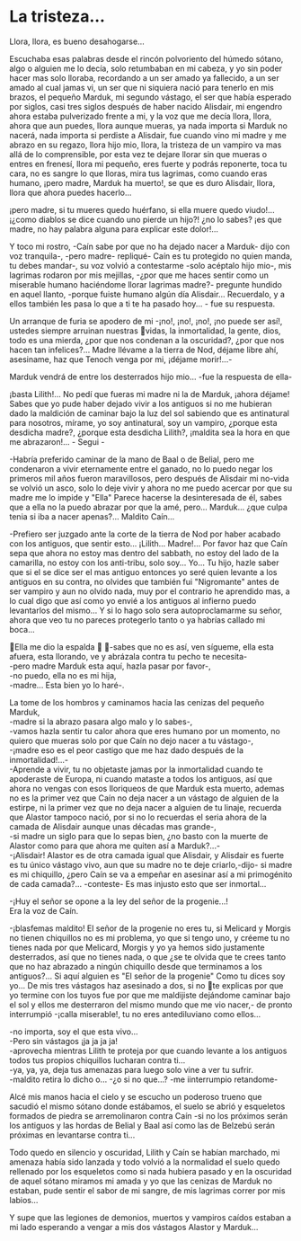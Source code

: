 # La tristeza...

Llora, llora, es bueno desahogarse...

Escuchaba esas palabras desde el rincón polvoriento del húmedo sótano, algo o alguien me lo decía, solo retumbaban en mi cabeza, y yo sin poder hacer mas solo lloraba, recordando a un ser amado ya fallecido, a un ser amado al cual jamas vi, un ser que ni siquiera nació para tenerlo en mis brazos, el pequeño Marduk, mi segundo vástago, el ser que había esperado por siglos, casi tres siglos después de haber nacido Alisdair, mi engendro ahora estaba pulverizado frente a mi, y la voz que me decía llora, llora, ahora que aun puedes, llora aunque mueras, ya nada importa si Marduk no nacerá, nada importa si perdiste a Alisdair, fue cuando vino mi madre y me abrazo en su regazo, llora hijo mio, llora, la tristeza de un vampiro va mas allá de lo comprensible, por esta vez te dejare llorar sin que mueras o entres en frenesí, llora mi pequeño, eres fuerte y podrás reponerte, toca tu cara, no es sangre lo que lloras, mira tus lagrimas, como cuando eras humano, ¡pero madre, Marduk ha muerto!, se que es duro Alisdair, llora, llora que ahora puedes hacerlo...

¡pero madre, si tu mueres quedo huérfano, si ella muere quedo viudo!...   
¡¿como diablos se dice cuando uno pierde un hijo?! ¿no lo sabes? ¡es que madre, no hay palabra alguna para explicar este dolor!...  

Y toco mi rostro, -Caín sabe por que no ha dejado nacer a Marduk- dijo con voz tranquila-, -pero madre- repliqué- Caín es tu protegido no quien manda, tu debes mandar-, su voz volvió a contestarme -solo acéptalo hijo mio-, mis lagrimas rodaron por mis mejillas, -¿por que me haces sentir como un miserable humano haciéndome llorar lagrimas madre?- pregunte hundido en aquel llanto, -porque fuiste humano algún día Alisdair... Recuerdalo, y a ellos también les pasa lo que a ti te ha pasado hoy... - fue su respuesta.

Un arranque de furia se apodero de mi -¡no!, ¡no!, ¡no!, ¡no puede ser así!, ustedes siempre arruinan nuestras vidas, la inmortalidad, la gente, dios, todo es una mierda, ¿por que nos condenan a la oscuridad?, ¿por que nos hacen tan infelices?... Madre llévame a la tierra de Nod, déjame libre ahí, asesiname, haz que Tenoch venga por mi, ¡déjame morir!...-

Marduk vendrá de entre los desterrados hijo mio... -fue la respuesta de ella-

¡basta Lilith!... No pedí que fueras mi madre ni la de Marduk, ¡ahora déjame! Sabes que yo pude haber dejado vivir a los antiguos si no me hubieran dado la maldición de caminar bajo la luz del sol sabiendo que es antinatural para nosotros, mírame, yo soy antinatural, soy un vampiro, ¿porque esta desdicha madre?, ¿porque esta desdicha Lilith?, ¡maldita sea la hora en que me abrazaron!... - Segui -

-Habría preferido caminar de la mano de Baal o de Belial, pero me condenaron a vivir eternamente entre el ganado, no lo puedo negar los primeros mil años fueron maravillosos, pero después de Alisdair mi no-vida se volvió un asco, solo lo deje vivir y ahora no me puedo acercar por que su madre me lo impide y "Ella" Parece hacerse la desinteresada de él, sabes que a ella no la puedo abrazar por que la amé, pero... Marduk... ¿que culpa tenia si iba a nacer apenas?... Maldito Caín... 

-Prefiero ser juzgado ante la corte de la tierra de Nod por haber acabado con los antiguos, que sentir esto... ¡Lilith... Madre!... Por favor haz que Caín sepa que ahora no estoy mas dentro del sabbath, no estoy del lado de la camarilla, no estoy con los anti-tribu, solo soy... Yo... Tu hijo, hazle saber que si el se dice ser el mas antiguo entonces yo seré quien levante
a los antiguos en su contra, no olvides que también fui "Nigromante" antes de ser vampiro y aun no olvido nada, muy por el  contrario he aprendido mas, a lo cual digo que así como yo envié a los antiguos al infierno puedo levantarlos del mismo... Y si lo hago solo sera autoproclamarme su señor, ahora que veo tu no pareces protegerlo tanto o ya habrías callado mi boca...

Ella me dio la espalda

-sabes que no es así, ven sígueme, ella esta afuera, esta llorando, ve y abrázala contra tu pecho te necesita-  
-pero madre Marduk esta aquí, hazla pasar por favor-,  
-no puedo, ella no es mi hija,  
-madre... Esta bien yo lo haré-.

La tome de los hombros y caminamos hacia las cenizas del pequeño Marduk,  
-madre si la abrazo pasara algo malo y lo sabes-,  
-vamos hazla sentir tu calor ahora que eres humano por un momento, no quiero que mueras solo por que Caín no dejo nacer a tu
vástago-,  
-¡madre eso es el peor castigo que me haz dado después de la inmortalidad!...-  
-Aprende a vivir, tu no objetaste jamas por la inmortalidad cuando te apoderaste de Europa, ni cuando mataste a todos los antiguos, así que ahora no vengas con esos lloriqueos de que Marduk esta muerto, ademas no es la primer vez que Caín no deja nacer a un vástago de alguien de la estirpe, ni la primer vez que no deja nacer a alguien de tu linaje, recuerda que Alastor tampoco nació, por si no lo recuerdas el seria ahora de la camada de Alisdair aunque unas décadas mas grande-,  
-si madre un siglo para que lo sepas bien, ¿no basto con la muerte de Alastor como para que ahora me quiten así a Marduk?...-  
-¡Alisdair! Alastor es de otra camada igual que Alisdair, y Alisdair es fuerte es tu único vástago vivo, aun que su madre no te deje criarlo,-dijo- si madre es mi chiquillo, ¿pero Caín se va a empeñar en asesinar así a mi primogénito de cada camada?... 
-conteste- Es mas injusto esto que ser inmortal...

-¡Huy el señor se opone a la ley del señor de la progenie...!  
Era la voz de Caín.

-¡blasfemas maldito! El señor de la progenie no eres tu, si Melicard y Morgis no tienen chiquillos no es mi problema, yo que si tengo uno, y créeme tu no tienes nada por que Melicard, Morgis y yo ya hemos sido justamente desterrados, así que no tienes nada, o que ¿se te olvida que te crees tanto que no haz abrazado a ningún chiquillo desde que terminamos a los antiguos?... Si aquí alguien es "El señor de la progenie" Como tu dices soy yo... De mis tres vástagos haz asesinado a dos, si no te explicas por que yo termine con los tuyos fue por que me maldijiste dejándome caminar bajo el sol y ellos me desterraron del mismo mundo
que me vio nacer,- de pronto interrumpió -¡calla miserable!, tu no eres antediluviano como ellos...

-no importa, soy el que esta vivo...  
-Pero sin vástagos ¡ja ja ja ja!  
-aprovecha mientras Lilith te proteja por que cuando levante a los antiguos todos tus propios chiquillos lucharan contra ti...  
-ya, ya, ya, deja tus amenazas para luego solo vine a ver tu sufrir.  
-maldito retira lo dicho o...
-¿o si no que...? -me iinterrumpio retandome-

Alcé mis manos hacia el cielo y se escucho un poderoso trueno que sacudió el mismo sótano donde estábamos, el suelo se abrió y
esqueletos formados de piedra se arremolinaron contra Caín -si no los próximos serán los antiguos y las hordas de Belial y Baal así como las de Belzebú serán próximas en levantarse contra ti...

Todo quedo en silencio y oscuridad, Lilith y Caín se habían marchado, mi amenaza había sido lanzada y todo volvió a la normalidad el suelo quedo rellenado por los esqueletos como si nada hubiera pasado y en la oscuridad de aquel sótano miramos mi amada y yo que las cenizas de Marduk no estaban, pude sentir el sabor de mi sangre, de mis lagrimas correr por mis labios...

Y supe que las legiones de demonios, muertos y vampiros caídos estaban a mi lado esperando a vengar a mis dos vástagos Alastor y
Marduk...